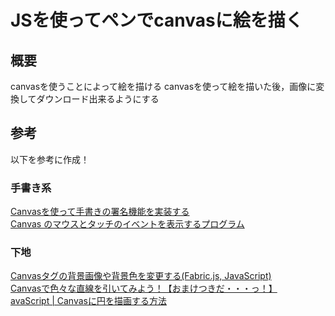 # JSを使ってペンでcanvasに絵を描く

## 概要
canvasを使うことによって絵を描ける
canvasを使って絵を描いた後，画像に変換してダウンロード出来るようにする

## 参考
以下を参考に作成！

### 手書き系
[Canvasを使って手書きの署名機能を実装する](https://www.kabanoki.net/934/)  
[Canvas のマウスとタッチのイベントを表示するプログラム](https://sekika.github.io/2020/01/07/CanvasEvent/)  

### 下地
[Canvasタグの背景画像や背景色を変更する(Fabric.js, JavaScript)](http://urusulambda.com/2018/07/29/canvas%E3%82%BF%E3%82%B0%E3%81%AE%E8%83%8C%E6%99%AF%E7%94%BB%E5%83%8F%E3%82%84%E8%83%8C%E6%99%AF%E8%89%B2%E3%82%92%E5%A4%89%E6%9B%B4%E3%81%99%E3%82%8Bfabric-js-javascript/)  
[Canvasで色々な直線を引いてみよう！【おまけつきだ・・・っ！】](https://qiita.com/nekoneko-wanwan/items/2827feaf5a831a0726aa)  
[avaScript | Canvasに円を描画する方法](https://1-notes.com/javascript-canvas-draw-circle/)
